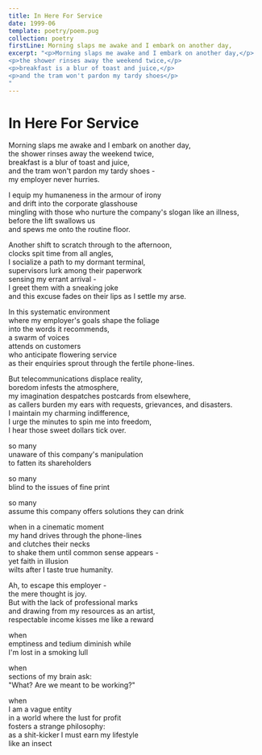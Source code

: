 ```yaml
---
title: In Here For Service
date: 1999-06
template: poetry/poem.pug
collection: poetry
firstLine: Morning slaps me awake and I embark on another day,
excerpt: "<p>Morning slaps me awake and I embark on another day,</p>
<p>the shower rinses away the weekend twice,</p>
<p>breakfast is a blur of toast and juice,</p>
<p>and the tram won't pardon my tardy shoes</p>
"
---
```


# In Here For Service


Morning slaps me awake and I embark on another day,  
the shower rinses away the weekend twice,  
breakfast is a blur of toast and juice,  
and the tram won't pardon my tardy shoes -   
my employer never hurries.  

I equip my humaneness in the armour of irony  
and drift into the corporate glasshouse  
mingling with those who nurture the company's slogan like an illness,  
before the lift swallows us  
and spews me onto the routine floor.  

Another shift to scratch through to the afternoon,  
clocks spit time from all angles,  
I socialize a path to my dormant terminal,  
supervisors lurk among their paperwork   
sensing my errant arrival -  
I greet them with a sneaking  joke  
and this excuse fades on their lips as I settle my arse.  

In this systematic environment  
where my employer's goals shape the foliage  
into the words it recommends,  
a swarm of voices  
attends on customers  
who anticipate flowering service  
as their enquiries sprout through the fertile phone-lines.  

But telecommunications displace reality,  
boredom infests the atmosphere,  
my imagination despatches postcards from elsewhere,  
as callers burden my ears with requests, grievances, and disasters.  
I maintain my charming indifference,  
I urge the minutes to spin me into freedom,  
I hear those sweet dollars tick over.   

so many  
unaware of this company's manipulation  
to fatten its shareholders  

so many  
blind to the issues of fine print  

so many  
assume this company offers solutions they can drink  

when in a cinematic moment  
my hand drives through the phone-lines  
and clutches their necks  
to shake them until common sense appears -  
yet faith in illusion   
wilts after I taste true humanity.  

Ah, to escape this employer -  
the mere thought is joy.  
But with the lack of professional marks  
and drawing from my resources as an artist,  
respectable income kisses me like a reward  

when  
emptiness and tedium diminish while  
I'm lost in a smoking lull  

when  
sections of my brain ask:  
"What? Are we meant to be working?"  

when  
I am a vague entity  
in a world where the lust for profit  
fosters a strange philosophy:  
as a shit-kicker I must earn my lifestyle  
like an insect  
